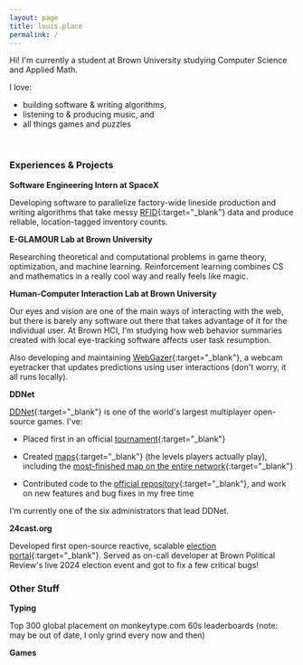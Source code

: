 ```yaml
---
layout: page
title: louis.place
permalink: /
---
```


Hi! I'm currently a student at Brown University studying Computer Science and Applied Math.

I love:

- building software & writing algorithms,
- listening to & producing music, and
- all things games and puzzles

<br />

### Experiences & Projects

**Software Engineering Intern at SpaceX**

Developing software to parallelize factory-wide lineside production and writing algorithms that take messy [RFID](https://en.wikipedia.org/wiki/Radio-frequency_identification){:target="_blank"} data and produce reliable, location-tagged inventory counts.

**E-GLAMOUR Lab at Brown University**

Researching theoretical and computational problems in game theory, optimization, and machine learning. Reinforcement learning combines CS and mathematics in a really cool way and really feels like magic.

**Human-Computer Interaction Lab at Brown University**

Our eyes and vision are one of the main ways of interacting with the web, but there is barely any software out there that takes advantage of it for the individual user. At Brown HCI, I'm studying how web behavior summaries created with local eye-tracking software affects user task resumption.

Also developing and maintaining [WebGazer](https://github.com/brownhci/webgazer){:target="_blank"}, a webcam eyetracker that updates predictions using user interactions (don't worry, it all runs locally).

**DDNet**

[DDNet](https://ddnet.org/){:target="_blank"} is one of the world's largest multiplayer open-source games. I've:

- Placed first in an official [tournament](https://ddnet.org/tournaments/7event4/){:target="_blank"}

- Created [maps](https://ddnet.org/mappers/louis/){:target="_blank"} (the levels players actually play), including the [most-finished map on the entire network](https://ddnet.org/maps/Linear){:target="_blank"}

- Contributed code to the [official repository](https://github.com/ddnet/ddnet){:target="_blank"}, and work on new features and bug fixes in my free time

I'm currently one of the six administrators that lead DDNet.


**24cast.org**

Developed first open-source reactive, scalable [election portal](https://github.com/BPR-Data-Team){:target="_blank"}. Served as on-call developer at Brown Political Review's live 2024 election event and got to fix a few critical bugs!



### Other Stuff

**Typing**

Top 300 global placement on monkeytype.com 60s leaderboards (note: may be out of date, I only grind every now and then)

**Games**

